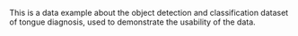 This is a data example about the object detection and classification dataset of tongue diagnosis, used to demonstrate the usability of the data.
